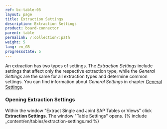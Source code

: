 ```yaml
---
ref: bc-table-05
layout: page
title: Extraction Settings 
description: Extraction Settings
product: board-connector
parent: table
permalink: /:collection/:path
weight: 5
lang: en_GB
progressstate: 5
---
```

An extraction has two types of settings. The *Extraction Settings* include settings that affect only the respective extraction type, while the *General Settings* are the same for all extraction types and determine common settings. 
You can find information about *General Settings* in chapter [General Settings](../advanced-techniques/general-settings).

### Opening Extraction Settings
Within the window "Extract Single and Joint SAP Tables or Views" click **Extraction Settings**. The window "Table Settings" opens. 
{% include _content/en/tables/extraction-settings.md  %}